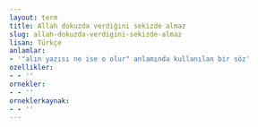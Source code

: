 ```yaml
---
layout: term
title: Allah dokuzda verdiğini sekizde almaz
slug: allah-dokuzda-verdigini-sekizde-almaz
lisan: Türkçe
anlamlar:
- '"alın yazısı ne ise o olur" anlamında kullanılan bir söz'
ozellikler:
- - ''
ornekler:
- - ''
orneklerkaynak:
- - ''
---
```

